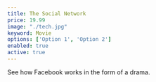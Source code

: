 ```yaml
---
title: The Social Network
price: 19.99
image: "./tech.jpg"
keyword: Movie
options: ['Option 1', 'Option 2']
enabled: true
active: true
---
```

See how Facebook works in the form of a drama.
